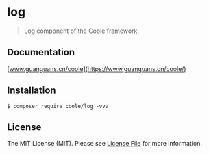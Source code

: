 # log

> Log component of the Coole framework.

## Documentation

[www.guanguans.cn/coole](https://www.guanguans.cn/coole/)

## Installation

```shell script
$ composer require coole/log -vvv
```

## License

The MIT License (MIT). Please see [License File](LICENSE) for more information.